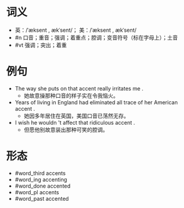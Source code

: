 # 词义
- 英：/ˈæksent , ækˈsent/； 美：/ˈæksent , ækˈsent/
- #n 口音；重音；强调；着重点；腔调；变音符号（标在字母上）；土音
- #vt 强调；突出；着重
# 例句
- The way she puts on that accent really irritates me .
	- 她故意操那种口音的样子实在令我恼火。
- Years of living in England had eliminated all trace of her American accent .
	- 她因多年居住在英国，美国口音已荡然无存。
- I wish he wouldn 't affect that ridiculous accent .
	- 但愿他别故意装出那种可笑的腔调。
# 形态
- #word_third accents
- #word_ing accenting
- #word_done accented
- #word_pl accents
- #word_past accented
